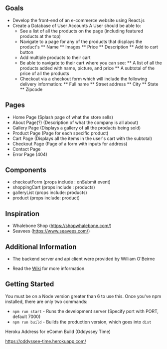 ## Goals

* Develop the front-end of an e-commerce website using React.js
* Create a Database of User Accounts
	A User should be able to:
  	* See a list of all the products on the page (including featured products at the top)
  	* Navigate to a page for any of the products that displays the product's
  	  ** Name
      ** Images
      ** Price
      ** Description
      ** Add to cart button
    * Add multiple products to their cart
    * Be able to navigate to their cart where you can see:
      ** A list of all the products added with name, picture, and price
      ** A subtotal of the price of all the products
    * Checkout via a checkout form which will include the following delivery information:
      ** Full name
      ** Street address
      ** City
      ** State
      ** Zipcode

## Pages

  * Home Page (Splash page of what the store sells)
  * About Page(?) (Description of what the company is all about)
  * Gallery Page (Displays a gallery of all the products being sold)
  * Product Page (Page for each specific product)
  * Cart Page (Displays all the items in the user's cart with the subtotal)
  * Checkout Page (Page of a form with inputs for address)
  * Contact Page
  * Error Page (404)

## Components  

  * checkoutForm (props include : onSubmit event)
  * shoppingCart (props include : products)
  * galleryList (props include: products)
  * product (props include: product)

## Inspiration

* Whalebone Shop (https://shopwhalebone.com/)
* Seavees (https://www.seavees.com/)

## Additional Information

* The backend server and api client were provided by William O'Beirne

* Read the [Wiki](https://github.com/wbobeirne/nycda-ecommerce-server/wiki) for
more information.

## Getting Started

You must be on a Node version greater than 6 to use this. Once you've npm
installed, there are only two commands:

* `npm run start` - Runs the development server (Specify port with PORT, default 7000)
* `npm run build` - Builds the production version, which goes into `dist`

Heroku Address for eComm Build (Oddyssey Time)

https://oddyssee-time.herokuapp.com/
